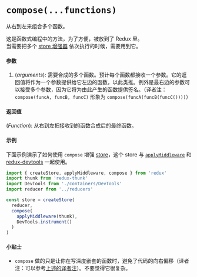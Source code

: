 # `compose(...functions)`

从右到左来组合多个函数。

这是函数式编程中的方法，为了方便，被放到了 Redux 里。  
当需要把多个 [store 增强器](../Glossary.md#store-enhancer) 依次执行的时候，需要用到它。

#### 参数

1. (_arguments_): 需要合成的多个函数。预计每个函数都接收一个参数。它的返回值将作为一个参数提供给它左边的函数，以此类推。例外是最右边的参数可以接受多个参数，因为它将为由此产生的函数提供签名。（译者注：`compose(funcA, funcB, funcC)` 形象为 `compose(funcA(funcB(funcC())))`）

#### 返回值

(_Function_): 从右到左把接收到的函数合成后的最终函数。

#### 示例

下面示例演示了如何使用 `compose` 增强 [store](Store.md)，这个 store 与 [`applyMiddleware`](applyMiddleware.md) 和 [redux-devtools](https://github.com/gaearon/redux-devtools) 一起使用。

```js
import { createStore, applyMiddleware, compose } from 'redux'
import thunk from 'redux-thunk'
import DevTools from './containers/DevTools'
import reducer from '../reducers'

const store = createStore(
  reducer,
  compose(
    applyMiddleware(thunk),
    DevTools.instrument()
  )
)
```

#### 小贴士

- `compose` 做的只是让你在写深度嵌套的函数时，避免了代码的向右偏移（译者注：可以参考[上述的译者注](#参数)）。不要觉得它很复杂。
